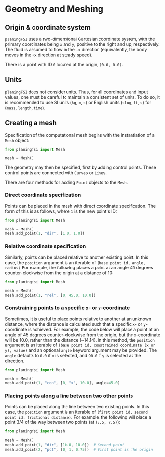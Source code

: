 # Geometry and Meshing

## Origin & coordinate system

`planingFSI` uses a two-dimensional Cartesian coordinate system, with the primary coordinates being `x` and `y`, positive to the right and up, respectively.
The fluid is assumed to flow in the `-x` direction (equivalently, the body moves in the `+x` direction at steady speed).

There is a point with ID `0` located at the origin, `(0.0, 0.0)`.

## Units

`planingFSI` does not consider units.
Thus, for all coordinates and input values, one must be careful to maintain a consistent set of units.
To do so, it is recommended to use SI units (`kg`, `m`, `s`) or English units (`slug`, `ft`, `s`) for (`mass`, `length`, `time`).

## Creating a mesh

Specification of the computational mesh begins with the instantiation of a `Mesh` object:

```python
from planingfsi import Mesh

mesh = Mesh()
```

The geometry may then be specified, first by adding control points.
These control points are connected with `Curve`s or `Line`s.

There are four methods for adding `Point` objects to the `Mesh`.

### Direct coordinate specification

Points can be placed in the mesh with direct coordinate specification.
The form of this is as follows, where `1` is the new point's ID:

```python
from planingfsi import Mesh

mesh = Mesh()
mesh.add_point(1, "dir", [1.0, 1.0])
```

### Relative coordinate specification

Similarly, points can be placed relative to another existing point.
In this case, the `position` argument is an iterable of `(base point id, angle, radius)`
For example, the following places a point at an angle 45 degrees counter-clockwise from the origin at a distance of 10:

```python
from planingfsi import Mesh

mesh = Mesh()
mesh.add_point(1, "rel", [0, 45.0, 10.0])
```

### Constraining points to a specific `x`- or `y`-coordinate

Sometimes, it is useful to place points relative to another at an unknown distance, where the distance is calculated such that a specific `x`- or `y`-coordinate is achieved.
For example, the code below will place a point at an angle of 45 degrees counter-clockwise from the origin, but the `x`-coordinate will be 10.0, rather than the distance (~14.14).
In this method, the `position` argument is an iterable of `(base point id, constrained coordinate (x or y), value)` and an optional `angle` keyword argument may be provided.
The `angle` defaults to `0.0` if `x` is selected, and `90.0` if `y` is selected as the direction.

```python
from planingfsi import Mesh

mesh = Mesh()
mesh.add_point(1, "con", [0, "x", 10.0], angle=45.0)

```

### Placing points along a line between two other points

Points can be placed along the line between two existing points.
In this case, the `position` argument is an iterable of `(first point id, second point id, fractional distance)`.
For example, the following will place a point 3/4 of the way between two points (at `(7.5, 7.5)`):

```python
from planingfsi import Mesh

mesh = Mesh()
mesh.add_point(1, "dir", [10.0, 10.0])  # Second point
mesh.add_point(2, "pct", [0, 1, 0.75])  # First point is the origin
```
